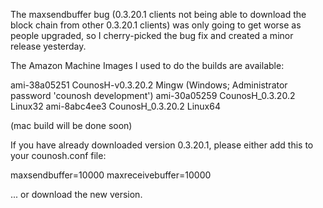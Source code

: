 The maxsendbuffer bug (0.3.20.1 clients not being able to download the block chain from other 0.3.20.1 clients) was only going to get
worse as people upgraded, so I cherry-picked the bug fix and created a minor release yesterday.

The Amazon Machine Images I used to do the builds are available:

  ami-38a05251   CounosH-v0.3.20.2 Mingw    (Windows; Administrator password 'counosh development')
  ami-30a05259   CounosH_0.3.20.2 Linux32
  ami-8abc4ee3   CounosH_0.3.20.2 Linux64

(mac build will be done soon)

If you have already downloaded version 0.3.20.1, please either add this to your counosh.conf file:

  maxsendbuffer=10000
  maxreceivebuffer=10000

... or download the new version.
